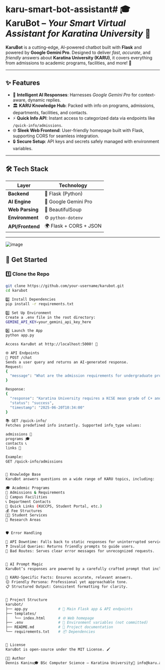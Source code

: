 # karu-smart-bot-assistant# 🎓 **KaruBot** – *Your Smart Virtual Assistant for Karatina University* 🚀

**KaruBot** is a cutting-edge, AI-powered chatbot built with **Flask** and powered by **Google Gemini Pro**. Designed to deliver *fast*, *accurate*, and *friendly* answers about **Karatina University (KARU)**, it covers everything from admissions to academic programs, facilities, and more! 🌟

---

## ✨ **Features**

- 🤖 **Intelligent AI Responses**: Harnesses *Google Gemini Pro* for context-aware, dynamic replies.  
- 🏛️ **KARU Knowledge Hub**: Packed with info on programs, admissions, departments, facilities, and contacts.  
- ⚡ **Quick Info API**: Instant access to categorized data via endpoints like `/quick-info/admissions`.  
- 🌐 **Sleek Web Frontend**: User-friendly homepage built with Flask, supporting CORS for seamless integration.  
- 🔒 **Secure Setup**: API keys and secrets safely managed with environment variables.  

---

## 🛠️ **Tech Stack**

| **Layer**         | **Technology**                     |
|-------------------|------------------------------------|
| **Backend**       | 🐍 Flask (Python)                 |
| **AI Engine**     | 🧠 Google Gemini Pro              |
| **Web Parsing**   | 📜 BeautifulSoup                 |
| **Environment**   | ⚙️ `python-dotenv`               |
| **API/Frontend**  | 🌍 Flask + CORS + JSON           |

---
![image](https://github.com/user-attachments/assets/f878a793-1071-4882-9e64-39aebe3d2c7d)

## 🚀 **Get Started**

### 1️⃣ **Clone the Repo**
```bash
git clone https://github.com/your-username/karubot.git
cd karubot

2️⃣ Install Dependencies
pip install -r requirements.txt

3️⃣ Set Up Environment
Create a .env file in the root directory:
GEMINI_API_KEY=your_gemini_api_key_here

4️⃣ Launch the App
python app.py

Access KaruBot at http://localhost:5000! 🎉

🌐 API Endpoints
📩 POST /chat
Sends a user query and returns an AI-generated response.
Request:
{
  "message": "What are the admission requirements for undergraduate programs?"
}

Response:
{
  "response": "Karatina University requires a KCSE mean grade of C+ and above for undergraduate admission...",
  "status": "success",
  "timestamp": "2025-06-20T10:34:00"
}

📚 GET /quick-info/
Fetches predefined info instantly. Supported info_type values:

admissions 📝
programs 🎓
contacts 📞
links 🔗

Example:
GET /quick-info/admissions


📖 Knowledge Base
KaruBot answers questions on a wide range of KARU topics, including:

🎓 Academic Programs  
📝 Admissions & Requirements  
🏢 Campus Facilities  
📞 Department Contacts  
🔗 Quick Links (KUCCPS, Student Portal, etc.)  
💰 Fee Structures  
🧑‍🎓 Student Services  
🔬 Research Areas


🛡️ Error Handling

🔌 API Downtime: Falls back to static responses for uninterrupted service.  
❓ Invalid Queries: Returns friendly prompts to guide users.  
🚫 Bad Routes: Serves clear error messages for unrecognized requests.


🧠 AI Prompt Magic
KaruBot’s responses are powered by a carefully crafted prompt that includes:

🏫 KARU-Specific Facts: Ensures accurate, relevant answers.  
😊 Friendly Persona: Professional yet approachable tone.  
📋 Structured Output: Consistent formatting for clarity.


📂 Project Structure
karubot/
├── app.py              # 🚀 Main Flask app & API endpoints
├── templates/
│   └── index.html      # 🌐 Web homepage
├── .env                # 🔐 Environment variables (not committed)
├── README.md           # 📖 Project documentation
└── requirements.txt    # 📦 Dependencies


📜 License
KaruBot is open-source under the MIT License. 🖌️

👨‍💻 Author
Dennis Kaninu🎓 BSc Computer Science – Karatina University📧 info@karu.ac.ke | 🌐 karu.ac.ke

